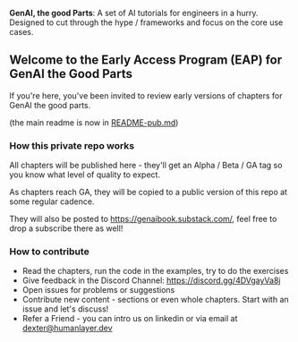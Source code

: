 **GenAI, the good Parts**: A set of AI tutorials for engineers in a hurry. Designed to cut through the hype / frameworks and focus on the core use cases.


## Welcome to the Early Access Program (EAP) for GenAI the Good Parts

If you're here, you've been invited to review early versions of chapters for GenAI the good parts.

(the main readme is now in [README-pub.md](./README-pub.md))

### How this private repo works

All chapters will be published here - they'll get an Alpha / Beta / GA tag so you know what level of quality to expect.

As chapters reach GA, they will be copied to a public version of this repo at some regular cadence.

They will also be posted to https://genaibook.substack.com/, feel free to drop a subscribe there as well!

### How to contribute

- Read the chapters, run the code in the examples, try to do the exercises
- Give feedback in the Discord Channel: https://discord.gg/4DVgayVa8j
- Open issues for problems or suggestions
- Contribute new content - sections or even whole chapters. Start with an issue and let's discuss!
- Refer a Friend - you can intro us on linkedin or via email at dexter@humanlayer.dev

<!-- soon 
- Soon Tell your friends! [social post examples](#social-post-examples)


### Social post examples

Wow I just went through the first three chapters of GenAI the good parts
and it was sick...super clear and concise no-bs guide to getting
productive quickly https://genaibook.substack.com/

(PS, want early access to the newest content? Leave a comment)

-->
